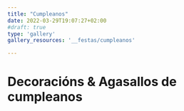 ```yaml
---
title: "Cumpleanos"
date: 2022-03-29T19:07:27+02:00
#draft: true
type: 'gallery'
gallery_resources: '__festas/cumpleanos'

---
```


# Decoracións & Agasallos de cumpleanos
